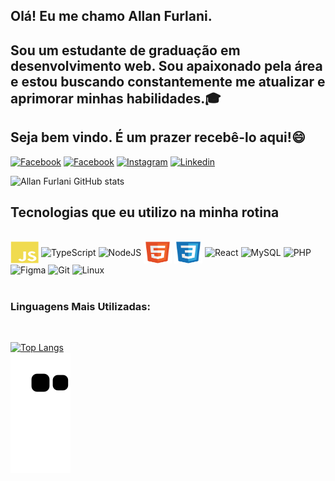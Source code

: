 ## Olá! Eu me chamo Allan Furlani. 
## Sou um estudante de graduação em desenvolvimento web. Sou apaixonado pela área e estou buscando constantemente me atualizar e aprimorar minhas habilidades.🎓
## Seja bem vindo. É um prazer recebê-lo aqui!😄





[![Facebook](https://img.shields.io/badge/WhatsApp-25D366?style=for-the-badge&logo=whatsapp&logoColor=white)](https://wa.me/27998859003)
[![Facebook](https://img.shields.io/badge/Facebook-1877F2?style=for-the-badge&logo=facebook&logoColor=white)](https://www.facebook.com/allan.furlani)
[![Instagram](https://img.shields.io/badge/Instagram-E4405F?style=for-the-badge&logo=instagram&logoColor=white)](https://www.instagram.com/allan_furlani/)
[![Linkedin](https://img.shields.io/badge/LinkedIn-0077B5?style=for-the-badge&logo=linkedin&logoColor=white)](https://www.linkedin.com/in/allan-furlani-b91126223/)

![Allan Furlani GitHub stats](https://github-readme-stats.vercel.app/api?username=Allan182&show_icons=true&theme=tokyonight&count_private=true)

## Tecnologias que eu utilizo na minha rotina



<div style="display: inline_block"><br>
  <img align="center" alt="JS" height="35" width="45" src="https://raw.githubusercontent.com/devicons/devicon/master/icons/javascript/javascript-plain.svg">
  <img   align="center" height="35" width="45"  alt="TypeScript" src="https://cdn.jsdelivr.net/gh/devicons/devicon/icons/typescript/typescript-original.svg" />
  <img align="center" alt="NodeJS" height="35" width="45" src="https://cdn.jsdelivr.net/gh/devicons/devicon/icons/nodejs/nodejs-original.svg">
  <img align="center" alt="HTML" height="35" width="45" src="https://raw.githubusercontent.com/devicons/devicon/master/icons/html5/html5-original.svg">
  <img align="center" alt="CSS" height="35" width="45" src="https://raw.githubusercontent.com/devicons/devicon/master/icons/css3/css3-original.svg">
  <img  align="center" height="35" width="45"  alt="React" src="https://cdn.jsdelivr.net/gh/devicons/devicon/icons/react/react-original.svg" />
<img  align="center" height="35" width="45"  alt="MySQL" src="https://cdn.jsdelivr.net/gh/devicons/devicon/icons/mysql/mysql-original.svg" />
<img  align="center" height="35" width="45"  alt="PHP"
src="https://cdn.jsdelivr.net/gh/devicons/devicon/icons/php/php-original.svg" />
<img  align="center" height="35" width="45"  alt="Figma"
src="https://cdn.jsdelivr.net/gh/devicons/devicon/icons/figma/figma-original.svg" />
<img   align="center" height="35" width="45"  alt="Git" 
src="https://cdn.jsdelivr.net/gh/devicons/devicon/icons/git/git-original.svg" />
<img align="center" height="35" width="45"  alt="Linux"  
src="https://cdn.jsdelivr.net/gh/devicons/devicon/icons/linux/linux-original.svg" />



</div>
  
<br/>

### Linguagens Mais Utilizadas:
<br>

[![Top Langs](https://github-readme-stats.vercel.app/api/top-langs/?username=Allan182&layout=compact)](https://github.com/Allan182/)
<br/>
![snake gif](https://github.com/Allan182/Allan182/blob/output/github-contribution-grid-snake.svg)

